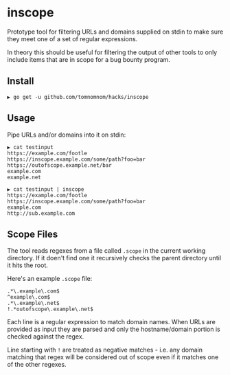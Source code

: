 # inscope

Prototype tool for filtering URLs and domains supplied on stdin to make sure they meet one of a set of regular expressions.

In theory this should be useful for filtering the output of other tools to only include items that are in scope for a bug bounty program.

## Install

```
▶ go get -u github.com/tomnomnom/hacks/inscope
```

## Usage

Pipe URLs and/or domains into it on stdin:

```
▶ cat testinput
https://example.com/footle
https://inscope.example.com/some/path?foo=bar
https://outofscope.example.net/bar
example.com
example.net

▶ cat testinput | inscope
https://example.com/footle
https://inscope.example.com/some/path?foo=bar
example.com
http://sub.example.com
```

## Scope Files

The tool reads regexes from a file called `.scope` in the current working directory.
If it doen't find one it recursively checks the parent directory until it hits the root.

Here's an example `.scope` file:

```
.*\.example\.com$
^example\.com$
.*\.example\.net$
!.*outofscope\.example\.net$
```

Each line is a regular expression to match domain names. When URLs are provided as input they
are parsed and only the hostname/domain portion is checked against the regex.

Line starting with `!` are treated as negative matches - i.e. any domain matching that regex will
be considered out of scope even if it matches one of the other regexes.
